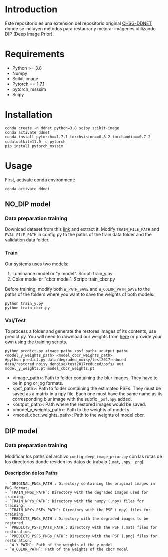 # Introduction
Este repositorio es una extensión del repositorio original [CHSG-DDNET](https://github.com/vipgugr/CHSG-DDNet) donde se incluyen métodos para restaurar y mejorar imágenes utilizando DIP (Deep Image Prior).

# Requirements
* Python >= 3.8
* Numpy
* Scikit-image
* Pytorch == 1.7.1
* pytorch_msssim
* Scipy


# Installation
```console
conda create -n ddnet python=3.8 scipy scikit-image
conda activate ddnet
conda install pytorch==1.7.1 torchvision==0.8.2 torchaudio==0.7.2 cudatoolkit=11.0 -c pytorch
pip install pytorch_msssim
```

# Usage
First, activate conda environment: 
```console 
conda activate ddnet
```

## NO_DIP model

### Data preparation training
Download dataset from this [link](https://drive.google.com/drive/folders/109VwKx-GI_MbqIdAfGp6WJ0ekpA1N9_T?usp=sharing) and extract it. Modify `TRAIN_FILE_PATH` and `EVAL_FILE_PATH` in config.py to the paths of the train data folder and the validation data folder.

### Train
Our systems uses two models:
1. Luminance model or "y model". Script: train_y.py
2. Color model or "cbcr model".  Script: train_cbcr.py

Before training, modify both `W_PATH_SAVE` and `W_COLOR_PATH_SAVE` to the paths of the folders where you want to save the weights of both models.

```console
python train_y.py
python train_cbcr.py
```

### Val/Test
To process a folder and generate the restores images of its contents, use predict.py.
You will need to download our weights from [here](https://drive.google.com/drive/folders/109VwKx-GI_MbqIdAfGp6WJ0ekpA1N9_T?usp=sharing) or provide your own using the training scripts.

```console
python predict.py <image_path> <psf_path> <output_path> <model_y_weights_path> <model_cbcr_weights_path>
#python predict.py data/degraded_noisy/test2017reduced data/restored_noisy_denoise/test2017reduced/psfs/ out model_y_weights.pt model_cbcr_weights.pt
```
* <image_path>:  Path to folder containing the blur images. They have to be in png or jpg formats.
* <psf_path>:    Path to folder containing the estimated PSFs. They must be saved as a matrix in a npy file. Each one must have the same name as its corresponding blur image with the subfix `_psf.npy` added.
* <output_path>: Path where the restored images would be saved.
* <model_y_weights_path>: Path to the weights of model y.
* <model_cbcr_weights_path>: Path to the weights of model cbcr.

## DIP model

### Data preparation training
Modificar los paths del archivo `config_deep_image_prior.py` con las rutas de los directorios donde residen los datos de trabajo (`.mat`, `.npy`, `.png`)

#### Descripción de los Paths
    - `ORIGINAL_PNGs_PATH`: Directory containing the original images in PNG format.
    - `TRAIN_PNGs_PATH`: Directory with the degraded images used for training.
    - `TRAIN_NPYs_PATH`: Directory with the numpy (.npy) files for training.
    - `TRAIN_NPYs_PSFs_PATH`: Directory with the PSF (.npy) files for training.
    - `PREDICTS_PNGs_PATH`: Directory with the degraded images to be restored.
    - `PREDICTS_PSFs_MATs_PATH`: Directory with the PSF (.mat) files for restoration.
    - `PREDICTS_PSFS_PNGs_PATH`: Directory with the PSF (.png) files for restoration.
    - `W_Y_PATH`: Path of the weights of the y model
    - `W_COLOR_PATH`: Path of the weights of the cbcr model
